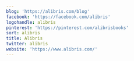 ```yaml
---
blog: 'https://alibris.com/blog'
facebook: 'https://facebook.com/alibris'
logohandle: alibris
pinterest: 'https://pinterest.com/alibrisbooks'
sort: alibris
title: Alibris
twitter: alibris
website: 'https://www.alibris.com/'
---
```

